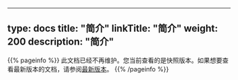 
---
type: docs
title: "简介"
linkTitle: "简介"
weight: 200
description: "简介"
---

{{% pageinfo %}} 此文档已经不再维护。您当前查看的是快照版本。如果想要查看最新版本的文档，请参阅[最新版本](/zh/docs3-v2/golang-sdk/concept/more/architecture/)。
{{% /pageinfo %}}
